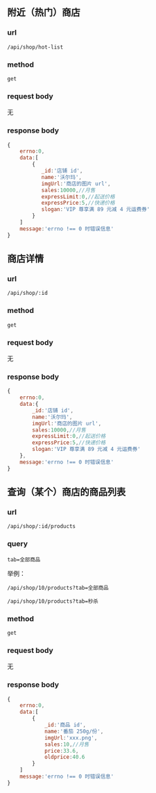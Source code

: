 ## 附近（热门）商店

### url

`/api/shop/hot-list`

### method

`get`

### request body

无

### response body

```js
{
    errno:0,
    data:[
        {
           _id:'店铺 id',
           name:'沃尔玛',
           imgUrl:'商店的图片 url',
           sales:10000,//月售
           expressLimit:0,//起送价格
           expressPrice:5,//快递价格
           slogan:'VIP 尊享满 89 元减 4 元运费券'
        }
    ]
    message:'errno !== 0 时错误信息'
}
```

## 商店详情

### url

`/api/shop/:id`

### method

`get`

### request body

无

### response body

```js
{
    errno:0,
    data:{
        _id:'店铺 id',
        name:'沃尔玛',
        imgUrl:'商店的图片 url',
        sales:10000,//月售
        expressLimit:0,//起送价格
        expressPrice:5,//快递价格
        slogan:'VIP 尊享满 89 元减 4 元运费券'
    },
    message:'errno !== 0 时错误信息'
}
```

## 查询（某个）商店的商品列表

### url

`/api/shop/:id/products`

### query

`tab=全部商品`

举例：

`/api/shop/10/products?tab=全部商品`
 
`/api/shop/10/products?tab=秒杀`


### method

`get`

### request body

无

### response body

```js
{
    errno:0,
    data:[
        {
            _id:'商品 id',
            name:'番茄 250g/份',
            imgUrl:'xxx.png',
            sales:10,//月售
            price:33.6,
            oldprice:40.6
        }
    ]
    message:'errno !== 0 时错误信息'
}
```